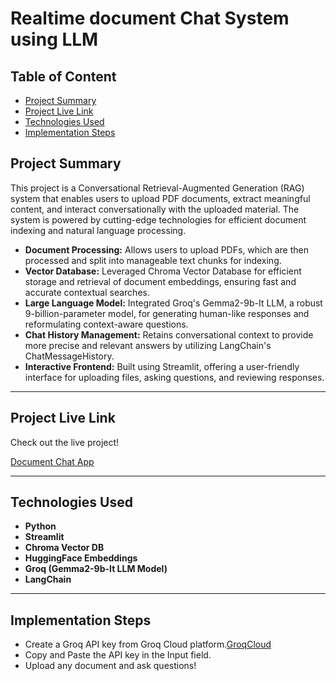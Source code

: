 # Realtime document Chat System using LLM

## Table of Content

- [Project Summary](#project-summary)
- [Project Live Link](#project-live-link)
- [Technologies Used](#technologies-used)
- [Implementation Steps](#implementation-steps)

## Project Summary

This project is a Conversational Retrieval-Augmented Generation (RAG) system that enables users to upload PDF documents, extract meaningful content, and interact conversationally with the uploaded material. The system is powered by cutting-edge technologies for efficient document indexing and natural language processing.

- **Document Processing:** Allows users to upload PDFs, which are then processed and split into manageable text chunks for indexing.
- **Vector Database:** Leveraged Chroma Vector Database for efficient storage and retrieval of document embeddings, ensuring fast and accurate contextual searches.
- **Large Language Model:** Integrated Groq's Gemma2-9b-It LLM, a robust 9-billion-parameter model, for generating human-like responses and reformulating context-aware questions.
- **Chat History Management:** Retains conversational context to provide more precise and relevant answers by utilizing LangChain's ChatMessageHistory.
- **Interactive Frontend:** Built using Streamlit, offering a user-friendly interface for uploading files, asking questions, and reviewing responses.

---

## Project Live Link

Check out the live project!

[Document Chat App](https://rag-q-a-with-pdf-fnappldaix8hqxrd6niqqia.streamlit.app/)

---

## Technologies Used

- **Python**
- **Streamlit**
- **Chroma Vector DB**
- **HuggingFace Embeddings**
- **Groq (Gemma2-9b-It LLM Model)**
- **LangChain**

---

## Implementation Steps

- Create a Groq API key from Groq Cloud platform.[GroqCloud](https://console.groq.com/login)
- Copy and Paste the API key in the Input field.
- Upload any document and ask questions!



